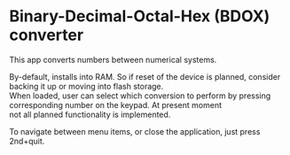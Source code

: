 Binary-Decimal-Octal-Hex (BDOX) converter
=========================================

This app converts numbers between numerical systems.

By-default, installs into RAM. So if reset of the device is planned, consider backing it up or moving into flash storage.  
When loaded, user can select which conversion to perform by pressing corresponding number on the keypad. At present moment  
not all planned functionality is implemented.

To navigate between menu items, or close the application, just press 2nd+quit.
